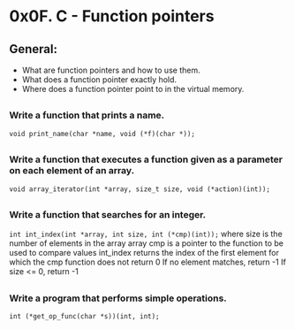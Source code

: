 # **0x0F. C - Function pointers**

## General:
- What are function pointers and how to use them.
- What does a function pointer exactly hold.
- Where does a function pointer point to in the virtual memory.

##
### Write a function that prints a name.
`void print_name(char *name, void (*f)(char *));`

##
### Write a function that executes a function given as a parameter on each element of an array.
`void array_iterator(int *array, size_t size, void (*action)(int));`

##
### Write a function that searches for an integer.
`int int_index(int *array, int size, int (*cmp)(int));`
where size is the number of elements in the array array
cmp is a pointer to the function to be used to compare values
int_index returns the index of the first element for which the cmp function does not return 0
If no element matches, return -1
If size <= 0, return -1

##
### Write a program that performs simple operations.
`int (*get_op_func(char *s))(int, int);`

